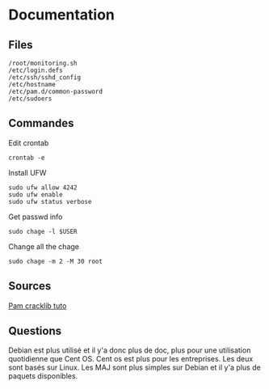 # Documentation

## Files

```
/root/monitoring.sh
/etc/login.defs
/etc/ssh/sshd_config
/etc/hostname
/etc/pam.d/common-password
/etc/sudoers
```

## Commandes

Edit crontab
```
crontab -e
```

Install UFW
```
sudo ufw allow 4242
sudo ufw enable
sudo ufw status verbose
```

Get passwd info
```
sudo chage -l $USER 
```

Change all the chage
```
sudo chage -m 2 -M 30 root
```

## Sources 

[Pam cracklib tuto](https://ostechnix.com/force-users-use-strong-passwords-debian-ubuntu/)

## Questions

Debian est plus utilisé et il y'a donc plus de doc, plus pour une utilisation quotidienne que Cent OS.
Cent os est plus pour les entreprises. Les deux sont basés sur Linux.
Les MAJ sont plus simples sur Debian et il y'a plus de paquets disponibles. 





